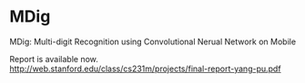 # MDig
MDig: Multi-digit Recognition using Convolutional Nerual Network on Mobile

Report is available now.
http://web.stanford.edu/class/cs231m/projects/final-report-yang-pu.pdf

